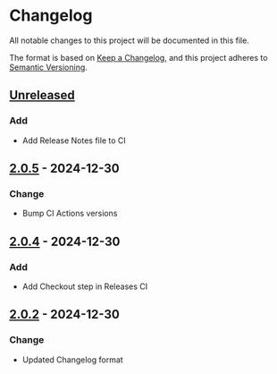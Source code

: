 # Changelog

All notable changes to this project will be documented in this file.

The format is based on [Keep a Changelog](https://keepachangelog.com/en/1.0.0/),
and this project adheres to [Semantic Versioning](https://semver.org/spec/v2.0.0.html).

## [Unreleased]

### Add 

- Add Release Notes file to CI 

## [2.0.5] - 2024-12-30

### Change

- Bump CI Actions versions

## [2.0.4] - 2024-12-30

### Add

- Add Checkout step in Releases CI

## [2.0.2] - 2024-12-30

### Change

- Updated Changelog format

[unreleased]: https://github.com/prajeshpradhan/test/compare/2.0.5...HEAD
[2.0.5]: https://github.com/prajeshpradhan/test/compare/2.0.4...2.0.5
[2.0.4]: https://github.com/prajeshpradhan/test/compare/2.0.2...2.0.4
[2.0.2]: https://github.com/prajeshpradhan/test/compare/ebbc4cb6a4452c7879cf2763a8d6c62dac66dead...2.0.2
